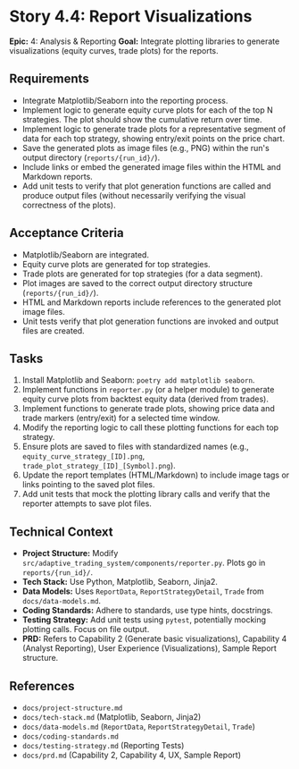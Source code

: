 # Story 4.4: Report Visualizations

**Epic:** 4: Analysis & Reporting
**Goal:** Integrate plotting libraries to generate visualizations (equity curves, trade plots) for the reports.

## Requirements

*   Integrate Matplotlib/Seaborn into the reporting process.
*   Implement logic to generate equity curve plots for each of the top N strategies. The plot should show the cumulative return over time.
*   Implement logic to generate trade plots for a representative segment of data for each top strategy, showing entry/exit points on the price chart.
*   Save the generated plots as image files (e.g., PNG) within the run's output directory (`reports/{run_id}/`).
*   Include links or embed the generated image files within the HTML and Markdown reports.
*   Add unit tests to verify that plot generation functions are called and produce output files (without necessarily verifying the visual correctness of the plots).

## Acceptance Criteria

*   Matplotlib/Seaborn are integrated.
*   Equity curve plots are generated for top strategies.
*   Trade plots are generated for top strategies (for a data segment).
*   Plot images are saved to the correct output directory structure (`reports/{run_id}/`).
*   HTML and Markdown reports include references to the generated plot image files.
*   Unit tests verify that plot generation functions are invoked and output files are created.

## Tasks

1.  Install Matplotlib and Seaborn: `poetry add matplotlib seaborn`.
2.  Implement functions in `reporter.py` (or a helper module) to generate equity curve plots from backtest equity data (derived from trades).
3.  Implement functions to generate trade plots, showing price data and trade markers (entry/exit) for a selected time window.
4.  Modify the reporting logic to call these plotting functions for each top strategy.
5.  Ensure plots are saved to files with standardized names (e.g., `equity_curve_strategy_[ID].png`, `trade_plot_strategy_[ID]_[Symbol].png`).
6.  Update the report templates (HTML/Markdown) to include image tags or links pointing to the saved plot files.
7.  Add unit tests that mock the plotting library calls and verify that the reporter attempts to save plot files.

## Technical Context

*   **Project Structure:** Modify `src/adaptive_trading_system/components/reporter.py`. Plots go in `reports/{run_id}/`.
*   **Tech Stack:** Use Python, Matplotlib, Seaborn, Jinja2.
*   **Data Models:** Uses `ReportData`, `ReportStrategyDetail`, `Trade` from `docs/data-models.md`.
*   **Coding Standards:** Adhere to standards, use type hints, docstrings.
*   **Testing Strategy:** Add unit tests using `pytest`, potentially mocking plotting calls. Focus on file output.
*   **PRD:** Refers to Capability 2 (Generate basic visualizations), Capability 4 (Analyst Reporting), User Experience (Visualizations), Sample Report structure.

## References

*   `docs/project-structure.md`
*   `docs/tech-stack.md` (Matplotlib, Seaborn, Jinja2)
*   `docs/data-models.md` (`ReportData`, `ReportStrategyDetail`, `Trade`)
*   `docs/coding-standards.md`
*   `docs/testing-strategy.md` (Reporting Tests)
*   `docs/prd.md` (Capability 2, Capability 4, UX, Sample Report)
